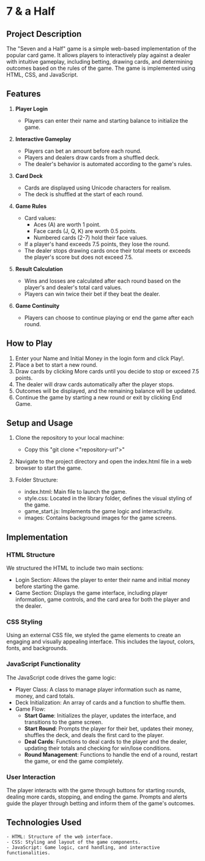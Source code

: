 # 7 & a Half


## Project Description
The "Seven and a Half" game is a simple web-based implementation of the popular card game. It allows players to interactively play against a dealer with intuitive gameplay, including betting, drawing cards, and determining outcomes based on the rules of the game. The game is implemented using HTML, CSS, and JavaScript.

## Features
1. **Player Login**
    - Players can enter their name and starting balance to initialize the game.

2. **Interactive Gameplay**
    - Players can bet an amount before each round.
    - Players and dealers draw cards from a shuffled deck.
    - The dealer's behavior is automated according to the game's rules.

3. **Card Deck**
    - Cards are displayed using Unicode characters for realism.
    - The deck is shuffled at the start of each round.

4. **Game Rules**
    - Card values:
        - Aces (A) are worth 1 point.
        - Face cards (J, Q, K) are worth 0.5 points.
        - Numbered cards (2-7) hold their face values.
    - If a player's hand exceeds 7.5 points, they lose the round.
    - The dealer stops drawing cards once their total meets or exceeds the player's score but does not exceed 7.5.

5. **Result Calculation**
    - Wins and losses are calculated after each round based on the player's and dealer's total card values.
    - Players can win twice their bet if they beat the dealer.

6. **Game Continuity**
    - Players can choose to continue playing or end the game after each round.


## How to Play
1. Enter your Name and Initial Money in the login form and click Play!.
2. Place a bet to start a new round.
3. Draw cards by clicking More cards until you decide to stop or exceed 7.5 points.
4. The dealer will draw cards automatically after the player stops.
5. Outcomes will be displayed, and the remaining balance will be updated.
6. Continue the game by starting a new round or exit by clicking End Game.


## Setup and Usage
1. Clone the repository to your local machine:
    - Copy this "git clone <"repository-url">"

2. Navigate to the project directory and open the index.html file in a web browser to start the game.

3. Folder Structure:
    - index.html: Main file to launch the game.
    - style.css: Located in the library folder, defines the visual styling of the game.
    - game_start.js: Implements the game logic and interactivity.
    - images: Contains background images for the game screens.

## Implementation
### HTML Structure
We structured the HTML to include two main sections:

- Login Section: Allows the player to enter their name and initial money before starting the game.
- Game Section: Displays the game interface, including player information, game controls, and the card area for both the player and the dealer.

### CSS Styling
Using an external CSS file, we styled the game elements to create an engaging and visually appealing interface. This includes the layout, colors, fonts, and backgrounds.

### JavaScript Functionality
The JavaScript code drives the game logic:

- Player Class: A class to manage player information such as name, money, and card totals.
- Deck Initialization: An array of cards and a function to shuffle them.
- Game Flow:
    - **Start Game**: Initializes the player, updates the interface, and transitions to the game screen.
    - **Start Round**: Prompts the player for their bet, updates their money, shuffles the deck, and deals the first card to the player.
    - **Deal Cards**: Functions to deal cards to the player and the dealer, updating their totals and checking for win/lose conditions.
    - **Round Management**: Functions to handle the end of a round, restart the game, or end the game completely.


### User Interaction
The player interacts with the game through buttons for starting rounds, dealing more cards, stopping, and ending the game. Prompts and alerts guide the player through betting and inform them of the game's outcomes.

## Technologies Used
    - HTML: Structure of the web interface.
    - CSS: Styling and layout of the game components.
    - JavaScript: Game logic, card handling, and interactive functionalities.


